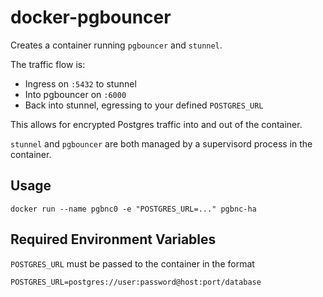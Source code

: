 # docker-pgbouncer

Creates a container running `pgbouncer` and `stunnel`.

The traffic flow is:

 * Ingress on `:5432` to stunnel
 * Into pgbouncer on `:6000`
 * Back into stunnel, egressing to your defined `POSTGRES_URL`

This allows for encrypted Postgres traffic into and out of the container.

`stunnel` and `pgbouncer` are both managed by a supervisord process in the container.

## Usage

```
docker run --name pgbnc0 -e "POSTGRES_URL=..." pgbnc-ha
```

## Required Environment Variables

`POSTGRES_URL` must be passed to the container in the format

```
POSTGRES_URL=postgres://user:password@host:port/database
```
